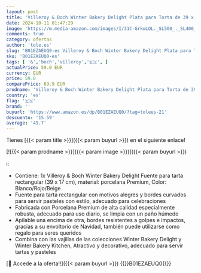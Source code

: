 ```yaml
---
layout: post
title: 'Villeroy & Boch Winter Bakery Delight Plata para Torta de 39 x 17 cm  Porcelana  Multicolor  39x17x5 cm'
date: 2024-10-11 01:47:29
image: 'https://m.media-amazon.com/images/I/31C-GrkwLOL._SL500_._SL400_.jpg'
comments: true
category: ofertas
author: 'tole.es'
slug: 'B01EZAEUQ0-es Villeroy & Boch Winter Bakery Delight Plata para Torta de...'
sku: 'B01EZAEUQ0-es'
tags: [ '&','boch','villeroy','🇪🇸', ]
actualPrice: 59.0 EUR
currency: EUR
price: 59.0
comparePrice: 69.9 EUR
prodname: 'Villeroy & Boch Winter Bakery Delight Plata para Torta de 39 x 17 cm  Porcelana  Multicolor  39x17x5 cm'
country: 'es'
flag: '🇪🇸'
brand: ''
buyurl: 'https://www.amazon.es/dp/B01EZAEUQ0/?tag=tolees-21'
descuento: '15.59'
average: '49.7'
---
```


Tienes [{{< param title >}}]({{< param buyurl >}}) en el siguiente enlace!

[![{{< param prodname >}}]({{< param image >}})]({{< param buyurl >}})

ℹ️:

- Contiene: 1x Villeroy & Boch Winter Bakery Delight Fuente para tarta rectangular (39 x 17 cm), material: porcelana Premium, Color: Blanco/Rojo/Beige
- Fuente para tarta rectangular con motivos alegres y bordes curvados para servir pasteles con estilo, adecuado para celebraciones
- Fabricada con Porcelana Premium de alta calidad especialmente robusta, adecuado para uso diario, se limpia con un paño húmedo
- Apilable una encima de otra, bordes resistentes a golpes e impactos, gracias a su envoltorio de Navidad, también puede utilizarse como regalo para seres queridos
- Combina con las vajillas de las colecciones Winter Bakery Delight y Winter Bakery Kitchen, Atractivo y decorativo, adecuado para servir tartas y pasteles

[🛒 Accede a la oferta!!]({{< param buyurl >}})
{{<world>}}B01EZAEUQ0{{</world>}}
